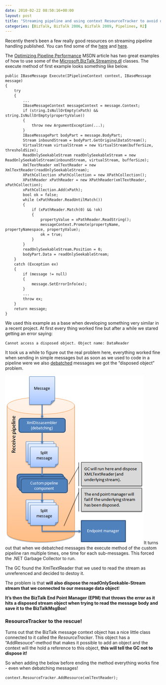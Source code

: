 ```yaml
---
date: 2010-02-22 08:50:16+00:00
layout: post
title: "Streaming pipeline and using context ResourceTracker to avoid disposed streams"
categories: [BizTalk, BizTalk 2006, BizTalk 2009, Pipelines, R2]
---
```


Recently there’s been a few really good resources on streaming pipeline handling published. You can find some of the [here](http://msdn.microsoft.com/en-us/library/ee377071(BTS.10).aspx) and [here](http://msdn.microsoft.com/en-us/library/ff384124(BTS.10).aspx).

 

The [Optimizing Pipeline Performance](http://msdn.microsoft.com/en-us/library/ee377071(BTS.10,classic).aspx) MSDN article has two great examples of how to use some of the [Microsoft.BizTalk.Streaming.dl](http://technet.microsoft.com/en-us/library/microsoft.biztalk.streaming(BTS.20).aspx) classes. The execute method of first example looks something like below.

 
    
    public IBaseMessage Execute(IPipelineContext context, IBaseMessage message)
    {
        try
        {
            ...
            IBaseMessageContext messageContext = message.Context;
            if (string.IsNullOrEmpty(xPath) && string.IsNullOrEmpty(propertyValue))
            {
                throw new ArgumentException(...);
            }
            IBaseMessagePart bodyPart = message.BodyPart;
            Stream inboundStream = bodyPart.GetOriginalDataStream();
            VirtualStream virtualStream = new VirtualStream(bufferSize, thresholdSize);
            ReadOnlySeekableStream readOnlySeekableStream = new ReadOnlySeekableStream(inboundStream, virtualStream, bufferSize);
            XmlTextReader xmlTextReader = new XmlTextReader(readOnlySeekableStream);
            XPathCollection xPathCollection = new XPathCollection();
            XPathReader xPathReader = new XPathReader(xmlTextReader, xPathCollection);
            xPathCollection.Add(xPath);
            bool ok = false;
            while (xPathReader.ReadUntilMatch())
            {
                if (xPathReader.Match(0) && !ok)
                {
                    propertyValue = xPathReader.ReadString();
                    messageContext.Promote(propertyName, propertyNamespace, propertyValue);
                    ok = true;
                }
            }
            readOnlySeekableStream.Position = 0;
            bodyPart.Data = readOnlySeekableStream;
        }
        catch (Exception ex)
        {
            if (message != null)
            {
                message.SetErrorInfo(ex);
            }
            ...
            throw ex;
        }
        return message;
    }





We used this example as a base when developing something very similar in a recent project. At first every thing worked fine but after a while we stared getting an error saying:


    Cannot access a disposed object. Object name: DataReader

It took us a while to figure out the real problem here, everything worked fine when sending in simple messages but as soon as we used to code in a pipeline were we also [debatched](http://geekswithblogs.net/benny/archive/2007/02/15/106329.aspx) messages we got the “disposed object” problem.





[![image](../assets/2010/02/image_thumb1.png)](../assets/2010/02/image1.png)It turns out that when we debatched messages the execute method of the custom pipeline ran multiple times, one time for each sub-messages. This forced the .NET Garbage Collector to run.

The GC found the XmlTextReader that we used to read the stream as unreferenced and decided to destoy it.

The problem is that **will also dispose the readOnlySeekable-Stream stream that we connected to our message data object**!

**It’s then the BizTalk End Point Manager (EPM) that throws the error as it hits a disposed stream object when trying to read the message body and save it to the BizTalkMsgBox!**

### ResourceTracker to the rescue!

Turns out that the BizTalk message context object has a nice little class connected to it called the _ResourceTracker_. This object has a “AddResouce”-method that makes it possible to add an object and the context will the hold a reference to this object, **this will tell the GC not to dispose it!**

So when adding the below before ending the method everything works fine - even when debatching messages!
    
    context.ResourceTracker.AddResource(xmlTextReader);
